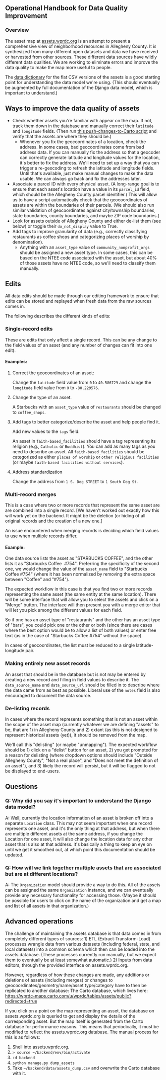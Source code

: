 ## Operational Handbook for Data Quality Improvement

### Overview
The asset map at [assets.wprdc.org](https://assets.wprdc.org) is an attempt to present a comprehensive view of neighborhood resources in Allegheny County. It is synthesized from many different open datasets and data we have received or harvested from other sources. These different data sources have wildly different data qualities. We are working to eliminate errors and improve the data quality to make the map more useful to people.

The [data dictionary](https://github.com/WPRDC/asset-hound/blob/master/assets-data-dictionary.csv) for the flat CSV versions of the assets is a good starting point for understanding the data model we're using. (This should eventually be augmented by full documentation of the Django data model, which is important to understand.)

## Ways to improve the data quality of assets
  - Check whether assets you're familiar with appear on the map. If not, track them down in the database and manually correct their `latitude` and `longitude` fields. (Then run [this push-changes-to-Carto script](https://github.com/WPRDC/asset-hound/blob/master/extra/upload_to_carto.py) and verify that the assets are where they should be.)
    * Whenever you fix the geocoordinates of a location, check the address. In some cases, bad geocoordinates come from bad address data. If you can manually fix the address so that a geocoder can correctly generate latitude and longitude values for the location, it's better to fix the address. We'll need to set up a way that you can trigger a re-geocoding to refresh the latitude and longitude fields. Until that's available, just make manual changes to make the data usable. We can always go back and fix the addresses later.
  - Associate a parcel ID with every physical asset. (A long-range goal is to ensure that each asset's location have a value in its `parcel_id` field, which should be the Allegheny County parcel identifier.) This will allow us to have a script automatically check that the geocoordinates of assets are within the boundaries of their parcels. (We should also run similar validation of geocoordinates against city/township boundaries, state boundaries, county boundaries, and maybe ZIP code boundaries.)
  - Look for assets outside of Allegheny County and either de-list them (see below) or toggle their `do_not_display` value to True.
  - Add tags to improve granularity of data (e.g., correctly classifying restaurants as coffee shops and categorizing places of worship by denomination). 
    * Anything with an `asset_type` value of `community_nonprofit_orgs` should be assigned a new asset type. In some cases, this can be based on the NTEE code associated with the asset, but about 40% of those assets have no NTEE code, so we'll need to classify them manually.

## Edits
All data edits should be made through our editing framework to ensure that edits can be stored and replayed when fresh data from the raw sources comes in. 

The following describes the different kinds of edits:

### Single-record edits
These are edits that only affect a single record. This can be any change to the field values of an asset (and any number of changes can fit into one edit).

#### Examples:
1) Correct the geocoordinates of an asset:

   Change the `latitude` field value from `0` to `40.586729` and change the `longitude` field value from `0` to `-80.229576`.

2) Change the type of an asset.

   A Starbucks with an `asset_type` value of `restaurants` should be changed to `coffee_shops`.

3) Add tags to better categorize/describe the asset and help people find it.

   Add new values to the `tags` field.

   An asset in `faith-based_facilities` should have a tag representing its religion (e.g., `Catholic` or `Buddhist`). You can add as many tags as you need to describe an asset. All `faith-based_facilities` should be categorized as either `places of worship` or `other religious facilities` (or maybe `faith-based facilities without services`).

4) Address standardization

   Change the address from `1 S. Dog STREET` to `1 South Dog St`.

### Multi-record merges
This is a case where two or more records that represent the same asset are are combined into a single record.
[We haven't worked out exactly how this will work yet on the backend. It might be the deletion (or hiding of all original records and the creation of a new one.]

An issue encountered when merging records is deciding which field values to use when multiple records differ.

#### Example:
One data source lists the asset as "STARBUCKS COFFEE", and the other lists it as "Starbucks Coffee&nbsp; #754". Preferring the specificity of the second one, we would change the value of the `asset_name` field to "Starbucks Coffee #754" (where it has been normalized by removing the extra space between "Coffee" and "#754").

The expected workflow in this case is that you find two or more records representing the same asset (the same entity at the same location). There will be some interface that will allow you to select the assets and click on a "Merge" button. The interface will then present you with a merge editor that will let you pick among the different values for each field.

So if one has an asset type of "restaurants" and the other has an asset type of "bars", you could pick one or the other or both (since there are cases where the best option would be to allow a list of both values) or enter free text (as in the case of "Starbucks Coffee #754" without the space).

In cases of geocoordinates, the list must be reduced to a single latitude-longitude pair.

### Making entirely new asset records
An asset that should be in the database but is not may be entered by creating a new record and filling in field values to describe it. The `data_source_name` and `data_source_url` should be filled in to describe where the data came from as best as possible. Liberal use of the `notes` field is also encouraged to document the data source.

### De-listing records
In cases where the record represents something that is not an asset within the scope of the asset map (currently whatever we are defining "assets" to be, that are 1) in Allegheny County and 2) extant (as this is not designed to represent historical assets (yet)), it should be removed from the map.

We'll call this "delisting" (or maybe "unmapping"). The expected workflow should be 1) click on a "delist" button for an asset, 2) you get prompted for a reason for delisting (where dropdown options should include "Outside Allegheny County", "Not a real place", and "Does not meet the definition of an asset"), and 3) likely the record will persist, but it will be flagged to not be displayed to end-users.

## Questions

### Q: Why did you say it's important to understand the Django data model?
A: Well, currently the location information of an asset is broken off into a separate `Location` class. This may not seem important when one record represents one asset, and it's the only thing at that address, but when there are multiple different assets at the same address, if you change the Location for one asset, it will also change the location data for any other asset that is also at that address. It's basically a thing to keep an eye on until we get it smoothed out, at which point this documentation should be updated.

### Q: How will we link together multiple assets that are associated but are at different locations?
A: The `Organization` model should provide a way to do this. All of the assets can be assigned the same `Organization` instance, and we can eventually provide any necessary functionality for accessing those. (Maybe it should be possible for users to click on the name of the organization and get a map and list of all assets in that organization.)

## Advanced operations
The challenge of maintaining the assets database is that data comes in from completely different types of sources: 1) ETL (Extract-Transform-Load) processes wrangle data from various datasets (including federal, state, and local datasets) into a common schema which then can be loaded into the assets database. (These processes currently run manually, but we expect them to eventually be at least somewhat automatic.) 2) Inputs from data editors, through the provided interface on assets.wprdc.org.

However, regardless of how these changes are made, any additions or deletions of assets (including merges) or changes to geocoordinates/geometry/name/asset type/category have to then be replicated to another database: The Carto database, which lives here:
https://wprdc-maps.carto.com/u/wprdc/tables/assets/public?redirected=true

If you click on a point on the map representing an asset, the database on assets.wprdc.org is queried to get and display the details of the corresponding asset. But the map itself is generated from the Carto database for performance reasons. This means  that periodically, it must be modified to reflect the assets.wprdc.org database. The manual process for this is as follows:

1) Shell into assets.wprdc.org.
2) `> source ~/backend/env/bin/activate`
3) `cd backend`
4) `python manage.py dump_assets`
5) Take `~/backend/data/assets_dump.csv` and overwrite the Carto database with it.
